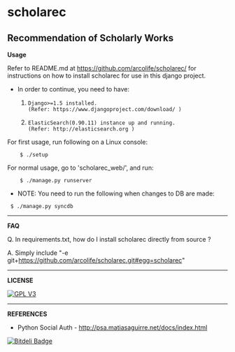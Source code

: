 scholarec
=========
Recommendation of Scholarly Works 
---------------------------------

**Usage**

Refer to README.md at https://github.com/arcolife/scholarec/ for instructions 
on how to install scholarec for use in this django project.

* In order to continue, you need to have:
    
    1.     Django>=1.5 installed.
    	   (Refer: https://www.djangoproject.com/download/ )
    2.	   ElasticSearch(0.90.11) instance up and running. 
    	   (Refer: http://elasticsearch.org )

For first usage, run following on a Linux console:
``` 
    $ ./setup
```

For normal usage, go to 'scholarec_web/', and run:
```
    $ ./manage.py runserver
```

- NOTE: You need to run the following when changes to DB are made:
```
 $ ./manage.py syncdb
```
***

**FAQ**

Q. In requirements.txt, how do I install scholarec directly from source ?

A. Simply include "-e git+https://github.com/arcolife/scholarec.git#egg=scholarec"

***

**LICENSE**

[![GPL V3](http://www.gnu.org/graphics/gplv3-127x51.png)](http://www.gnu.org/licenses/gpl-3.0-standalone.html)

***

**REFERENCES**
- Python Social Auth - http://psa.matiasaguirre.net/docs/index.html


[![Bitdeli Badge](https://d2weczhvl823v0.cloudfront.net/arcolife/django-scholarec/trend.png)](https://bitdeli.com/free "Bitdeli Badge")

